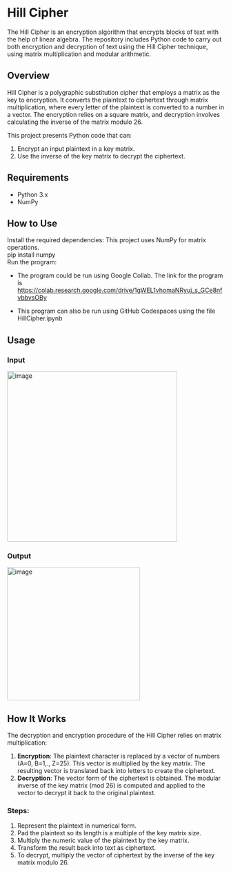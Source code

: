 # Hill Cipher
The Hill Cipher is an encryption algorithm that encrypts blocks of text with the help of linear algebra. The repository includes Python code to carry out both encryption and decryption of text using the Hill Cipher technique, using matrix multiplication and modular arithmetic.<br>
## Overview
Hill Cipher is a polygraphic substitution cipher that employs a matrix as the key to encryption. It converts the plaintext to ciphertext through matrix multiplication, where every letter of the plaintext is converted to a number in a vector. The encryption relies on a square matrix, and decryption involves calculating the inverse of the matrix modulo 26.<br>

This project presents Python code that can:
1. Encrypt an input plaintext in a key matrix.
2. Use the inverse of the key matrix to decrypt the ciphertext.

## Requirements
- Python 3.x
- NumPy
  
## How to Use
Install the required dependencies:
    This project uses NumPy for matrix operations.<br>
           pip install numpy<br>
Run the program: 
 - The program could be run using Google Collab. The link for the program is
   https://colab.research.google.com/drive/1gWEL1vhomaNRyuj_s_GCe8nfvbbvsOBy

- This program can also be run using GitHub Codespaces using the file HillCipher.ipynb

## Usage
### Input
<img width="394" alt="image" src="https://github.com/user-attachments/assets/2009215b-795b-40ae-a505-7e2844a6894e" />

### Output
<img width="308" alt="image" src="https://github.com/user-attachments/assets/d4aa1ff5-9415-47ba-8738-14606b6838fc" />

## How It Works
The decryption and encryption procedure of the Hill Cipher relies on matrix multiplication:
1. **Encryption**: The plaintext character is replaced by a vector of numbers (A=0, B=1,., Z=25). This vector is multiplied by the key matrix. The resulting vector is translated back into letters to create the ciphertext.
2. **Decryption**: The vector form of the ciphertext is obtained. The modular inverse of the key matrix (mod 26) is computed and applied to the vector to decrypt it back to the original plaintext.

### Steps:
1. Represent the plaintext in numerical form.
2. Pad the plaintext so its length is a multiple of the key matrix size.
3. Multiply the numeric value of the plaintext by the key matrix.
4. Transform the result back into text as ciphertext.
5. To decrypt, multiply the vector of ciphertext by the inverse of the key matrix modulo 26.

